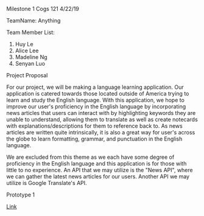 Milestone 1
Cogs 121
4/22/19

TeamName: Anything

Team Member List:
1) Huy Le
2) Alice Lee
3) Madeline Ng
4) Senyan Luo

Project Proposal


For our project, we will be making a language learning application. Our application is catered towards those located outside of America trying to learn and study the English language. With this application, we hope to improve our user's proficiency in the English language by incorporating news articles that users can interact with by highlighting keywords they are unable to understand, allowing them to translate as well as create notecards with explanations/descriptions for them to reference back to. As news articles are written quite intrinsically, it is also a great way for user's across the globe to learn formatting, grammar, and punctuation in the English language.

We are excluded from this theme as we each have some degree of proficiency in the English language and this application is for those with little to no experience. An API that we may utilize is the "News API", where we can gather the latest news articles for our users. Another API we may utilize is Google Translate's API.


Prototype 1


[Link](https://www.figma.com/file/NBGSAbq0rwmtyLwMtjSdDMUj/COGS-121-PROTOTYPE?node-id=0%3A1)

